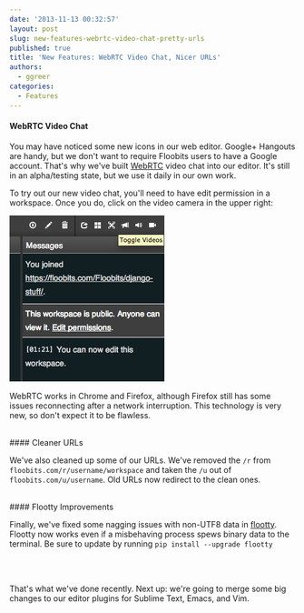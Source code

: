 ```yaml
---
date: '2013-11-13 00:32:57'
layout: post
slug: new-features-webrtc-video-chat-pretty-urls
published: true
title: 'New Features: WebRTC Video Chat, Nicer URLs'
authors:
  - ggreer
categories:
  - Features
---
```


#### WebRTC Video Chat
You may have noticed some new icons in our web editor. Google+ Hangouts are handy, but we don't want to require Floobits users to have a Google account. That's why we've built [WebRTC](http://en.wikipedia.org/wiki/WebRTC) video chat into our editor. It's still in an alpha/testing state, but we use it daily in our own work.

To try out our new video chat, you'll need to have edit permission in a workspace. Once you do, click on the video camera in the upper right:

![WebRTC Video Toggle](/images/webrtc_video.png)

WebRTC works in Chrome and Firefox, although Firefox still has some issues reconnecting after a network interruption. This technology is very new, so don't expect it to be flawless.

<br />
#### Cleaner URLs

We've also cleaned up some of our URLs. We've removed the `/r` from `floobits.com/r/username/workspace` and taken the `/u` out of `floobits.com/u/username`. Old URLs now redirect to the clean ones.


<br />
#### Flootty Improvements

Finally, we've fixed some nagging issues with non-UTF8 data in [flootty](https://floobits.com/help/flootty). Flootty now works even if a misbehaving process spews binary data to the terminal. Be sure to update by running `pip install --upgrade flootty`


<br />
<br />

That's what we've done recently. Next up: we're going to merge some big changes to our editor plugins for Sublime Text, Emacs, and Vim.
